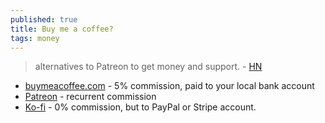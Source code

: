 ```yaml
---
published: true
title: Buy me a coffee?
tags: money
---
```

> alternatives to Patreon to get money and support. - [HN](https://news.ycombinator.com/item?id=21694759)

- [buymeacoffee.com](https://www.buymeacoffee.com/faq) - 5% commission, paid to your local bank account
- [Patreon](https://www.patreon.com/) - recurrent commission
- [ Ko-fi](https://ko-fi.com/) - 0% commission, but to PayPal or Stripe account.

